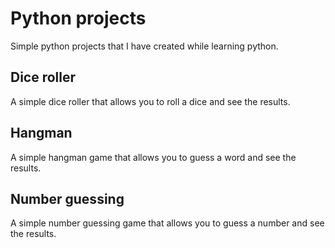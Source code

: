 # Python projects

Simple python projects that I have created while learning python.

## Dice roller

A simple dice roller that allows you to roll a dice and see the results.

## Hangman

A simple hangman game that allows you to guess a word and see the results.

## Number guessing

A simple number guessing game that allows you to guess a number and see the results.
